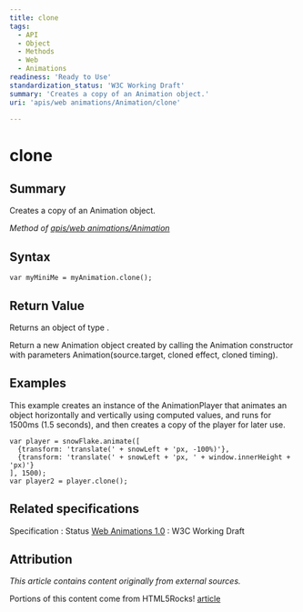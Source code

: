 ```yaml
---
title: clone
tags:
  - API
  - Object
  - Methods
  - Web
  - Animations
readiness: 'Ready to Use'
standardization_status: 'W3C Working Draft'
summary: 'Creates a copy of an Animation object.'
uri: 'apis/web animations/Animation/clone'

---
```

# clone

## Summary

Creates a copy of an Animation object.

*Method of [apis/web animations/Animation](/apis/web_animations/Animation)*

## Syntax

``` {.js}
var myMiniMe = myAnimation.clone();
```

## Return Value

Returns an object of type .

Return a new Animation object created by calling the Animation constructor with parameters Animation(source.target, cloned effect, cloned timing).

## Examples

This example creates an instance of the AnimationPlayer that animates an object horizontally and vertically using computed values, and runs for 1500ms (1.5 seconds), and then creates a copy of the player for later use.

``` {.js}
var player = snowFlake.animate([
  {transform: 'translate(' + snowLeft + 'px, -100%)'},
  {transform: 'translate(' + snowLeft + 'px, ' + window.innerHeight + 'px)'}
], 1500);
var player2 = player.clone();
```

## Related specifications

Specification
:   Status
[Web Animations 1.0](http://www.w3.org/TR/web-animations/)
:   W3C Working Draft

## Attribution

*This article contains content originally from external sources.*

Portions of this content come from HTML5Rocks! [article](http://updates.html5rocks.com/2014/05/Web-Animations---element-animate-is-now-in-Chrome-36)

